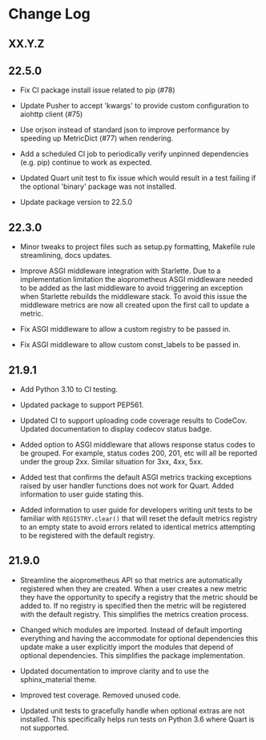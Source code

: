 # Change Log

## XX.Y.Z

## 22.5.0

- Fix CI package install issue related to pip (#78)

- Update Pusher to accept 'kwargs' to provide custom configuration to aiohttp
  client (#75)

- Use orjson instead of standard json to improve performance by speeding up
  MetricDict (#77) when rendering.

- Add a scheduled CI job to periodically verify unpinned dependencies (e.g. pip)
  continue to work as expected.

- Updated Quart unit test to fix issue which would result in a test failing if the
  optional 'binary' package was not installed.

- Update package version to 22.5.0

## 22.3.0

- Minor tweaks to project files such as setup.py formatting, Makefile rule
  streamlining, docs updates.

- Improve ASGI middleware integration with Starlette. Due to a implementation
  limitation the aioprometheus ASGI middleware needed to be added as the last
  middleware to avoid triggering an exception when Starlette rebuilds the
  middleware stack. To avoid this issue the middleware metrics are now all
  created upon the first call to update a metric.

- Fix ASGI middleware to allow a custom registry to be passed in.

- Fix ASGI middleware to allow custom const_labels to be passed in.

## 21.9.1

- Add Python 3.10 to CI testing.

- Updated package to support PEP561.

- Updated CI to support uploading code coverage results to CodeCov.
  Updated documentation to display codecov status badge.

- Added option to ASGI middleware that allows response status codes to
  be grouped. For example, status codes 200, 201, etc will all be reported
  under the group 2xx. Similar situation for 3xx, 4xx, 5xx.

- Added test that confirms the default ASGI metrics tracking exceptions
  raised by user handler functions does not work for Quart. Added information
  to user guide stating this.

- Added information to user guide for developers writing unit tests to be
  familiar with ``REGISTRY.clear()`` that will reset the default metrics
  registry to an empty state to avoid errors related to identical metrics
  attempting to be registered with the default registry.

## 21.9.0

- Streamline the aioprometheus API so that metrics are automatically registered
  when they are created. When a user creates a new metric they have the
  opportunity to specify a registry that the metric should be added to. If no
  registry is specified then the metric will be registered with the default
  registry. This simplifies the metrics creation process.

- Changed which modules are imported. Instead of default importing everything
  and having the accommodate for optional dependencies this update make a user
  explicitly import the modules that depend of optional dependencies. This
  simplifies the package implementation.

- Updated documentation to improve clarity and to use the sphinx_material theme.

- Improved test coverage. Removed unused code.

- Updated unit tests to gracefully handle when optional extras are not installed.
  This specifically helps run tests on Python 3.6 where Quart is not supported.
